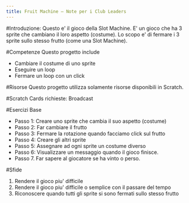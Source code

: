 ```yaml
---
title: Fruit Machine — Note per i Club Leaders                  
---
```


#Introduzione:
Questo e' il gioco della Slot Machine. E' un gioco che ha 3 sprite che cambiano il loro aspetto (costume). Lo scopo e' di fermare i 3 sprite sullo stesso frutto (come una Slot Machine).

#Competenze
Questo progetto include

- Cambiare il costume di uno sprite
- Eseguire un loop
- Fermare un loop con un click

#Risorse
Questo progetto utilizza solamente risorse disponibili in Scratch.

#Scratch Cards richieste:
Broadcast

#Esercizi Base
* Passo 1: Creare uno sprite che cambia il suo aspetto (costume)
* Passo 2: Far cambiare il frutto
* Passo 3: Fermare la rotazione quando facciamo click sul frutto
* Passo 4: Creare gli altri sprite
* Passo 5: Assegnare ad ogni sprite un costume diverso
* Passo 6: Visualizzare un messaggio quando il gioco finisce.
* Passo 7. Far sapere al giocatore se ha vinto o perso.

#Sfide
1. Rendere il gioco piu' difficile
2. Rendere il gioco piu' difficile o semplice con il passare del tempo
3. Riconoscere quando tutti gli sprite si sono fermati sullo stesso frutto
